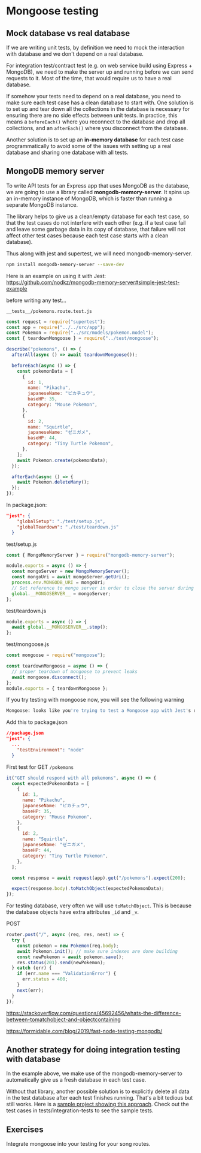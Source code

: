 # Mongoose testing

## Mock database vs real database

If we are writing unit tests, by definition we need to mock the interaction with database and we don't depend on a real database.

For integration test/contract test (e.g. on web service build using Express + MongoDB), we need to make the server up and running before we can send requests to it. Most of the time, that would require us to have a real database.

If somehow your tests need to depend on a real database, you need to make sure each test case has a clean database to start with. One solution is to set up and tear down all the collections in the database is necessary for ensuring there are no side effects between unit tests. In practice, this means a `beforeEach()` where you reconnect to the database and drop all collections, and an `afterEach()` where you disconnect from the database.

Another solution is to set up an **in-memory database** for each test case programmatically to avoid some of the issues with setting up a real database and sharing one database with all tests.

## MongoDB memory server

To write API tests for an Express app that uses MongoDB as the database, we are going to use a library called **mongodb-memory-server**. It spins up an in-memory instance of MongoDB, which is faster than running a separate MongoDB instance.

The library helps to give us a clean/empty database for each test case, so that the test cases do not interfere with each other (e.g. if a test case fail and leave some garbage data in its copy of database, that failure will not affect other test cases because each test case starts with a clean database).

Thus along with jest and supertest, we will need mongodb-memory-server.

```sh
npm install mongodb-memory-server --save-dev
```

Here is an example on using it with Jest: https://github.com/nodkz/mongodb-memory-server#simple-jest-test-example

before writing any test...

`__tests__/pokemons.route.test.js`

```js
const request = require("supertest");
const app = require("../../src/app");
const Pokemon = require("../src/models/pokemon.model");
const { teardownMongoose } = require("../test/mongoose");

describe("pokemons", () => {
  afterAll(async () => await teardownMongoose());

  beforeEach(async () => {
    const pokemonData = [
      {
        id: 1,
        name: "Pikachu",
        japaneseName: "ピカチュウ",
        baseHP: 35,
        category: "Mouse Pokemon",
      },
      {
        id: 2,
        name: "Squirtle",
        japaneseName: "ゼニガメ",
        baseHP: 44,
        category: "Tiny Turtle Pokemon",
      },
    ];
    await Pokemon.create(pokemonData);
  });

  afterEach(async () => {
    await Pokemon.deleteMany();
  });
});
```

In package.json:

```json
"jest": {
    "globalSetup": "./test/setup.js",
    "globalTeardown": "./test/teardown.js"
  }
```

test/setup.js

```js
const { MongoMemoryServer } = require("mongodb-memory-server");

module.exports = async () => {
  const mongoServer = new MongoMemoryServer();
  const mongoUri = await mongoServer.getUri();
  process.env.MONGODB_URI = mongoUri;
  // Set reference to mongo server in order to close the server during teardown
  global.__MONGOSERVER__ = mongoServer;
};
```

test/teardown.js

```js
module.exports = async () => {
  await global.__MONGOSERVER__.stop();
};
```

test/mongoose.js

```js
const mongoose = require("mongoose");

const teardownMongoose = async () => {
  // proper teardown of mongoose to prevent leaks
  await mongoose.disconnect();
};
module.exports = { teardownMongoose };
```

If you try testing with mongoose now, you will see the following warning

```sh
Mongoose: looks like you're trying to test a Mongoose app with Jest's default jsdom test environment. Please make sure you read Mongoose's docs on configuring Jest to test Node.js apps: http://mongoosejs.com/docs/jest.html
```

Add this to package.json

```json
//package.json
"jest": {
  ...
    "testEnvironment": "node"
  }
```

First test for GET `/pokemons`

```js
it("GET should respond with all pokemons", async () => {
  const expectedPokemonData = [
    {
      id: 1,
      name: "Pikachu",
      japaneseName: "ピカチュウ",
      baseHP: 35,
      category: "Mouse Pokemon",
    },
    {
      id: 2,
      name: "Squirtle",
      japaneseName: "ゼニガメ",
      baseHP: 44,
      category: "Tiny Turtle Pokemon",
    },
  ];

  const response = await request(app).get("/pokemons").expect(200);

  expect(response.body).toMatchObject(expectedPokemonData);
});
```

For testing database, very often we will use `toMatchObject`.
This is because the database objects have extra attributes `_id` and `_v`.

POST

```js
router.post("/", async (req, res, next) => {
  try {
    const pokemon = new Pokemon(req.body);
    await Pokemon.init(); // make sure indexes are done building
    const newPokemon = await pokemon.save();
    res.status(201).send(newPokemon);
  } catch (err) {
    if (err.name === "ValidationError") {
      err.status = 400;
    }
    next(err);
  }
});
```

https://stackoverflow.com/questions/45692456/whats-the-difference-between-tomatchobject-and-objectcontaining

https://formidable.com/blog/2019/fast-node-testing-mongodb/

## Another strategy for doing integration testing with database

In the example above, we make use of the mongodb-memory-server to automatically give us a fresh database in each test case.

Without that library, another possible solution is to explicitly delete all data in the test database after each test finishes running. That's a bit tedious but still works. Here is a [sample project showing this approach](https://github.com/thoughtworks-jumpstart/express-blog-api-mongoose-and-tests). Check out the test cases in tests/integration-tests to see the sample tests.

## Exercises

Integrate mongoose into your testing for your song routes.
